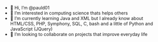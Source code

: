 - 👋 Hi, I’m @pauld01
- 👀 I’m interested in computing science thats helps others
- 🌱 I’m currently learning Java and XML but I already know about HTML/CSS, PHP, Symphony, SQL, C, bash and a little of Python and JavaScript (JQuery)
- 💞️ I’m looking to collaborate on projects that improve everyday life

<!---
pauld01/pauld01 is a ✨ special ✨ repository because its `README.md` (this file) appears on your GitHub profile.
You can click the Preview link to take a look at your changes.
--->
